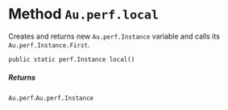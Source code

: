 # Method `Au.perf.local`

Creates and returns new `Au.perf.Instance` variable and calls its `Au.perf.Instance.First`.

```
public static perf.Instance local()
```

##### Returns

`Au.perf`.`Au.perf.Instance`